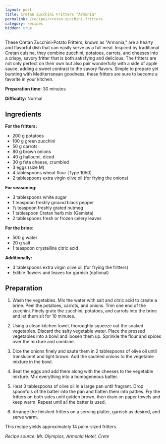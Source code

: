 ```yaml
---
layout: post
title: Cretan Zucchini Fritters "Armonia"
permalink: /recipes/cretan-zucchini-fritters
category: recipes
hidden: true
---
```


These Cretan Zucchini-Potato Fritters, known as "Armonia," are a hearty and flavorful dish that can easily serve as a full meal. Inspired by traditional Cretan cuisine, they combine zucchini, potatoes, carrots, and cheeses into a crispy, savory fritter that is both satisfying and delicious. The fritters are not only perfect on their own but also pair wonderfully with a side of apple sauce, adding a sweet contrast to the savory flavors. Simple to prepare yet bursting with Mediterranean goodness, these fritters are sure to become a favorite in your kitchen.

**Preparation time:** 30 minutes

**Difficulty:** Normal

## Ingredients

**For the fritters:**

- 200 g potatoes
- 100 g green zucchini
- 50 g carrots
- 80 g brown onions
- 40 g halloumi, diced
- 30 g feta cheese, crumbled
- 3 eggs (size M)
- 4 tablespoons wheat flour (Type 1050)
- 2 tablespoons extra virgin olive oil (for frying the onions)

**For seasoning:**

- 3 tablespoons white sugar
- 1 teaspoon freshly ground black pepper
- ½ teaspoon freshly grated nutmeg
- 1 tablespoon Cretan herb mix (Gemista)
- 2 tablespoons fresh or frozen celery leaves

**For the brine:**

- 500 g water
- 20 g salt
- 1 teaspoon crystalline citric acid

**Additionally:**

- 3 tablespoons extra virgin olive oil (for frying the fritters)
- Edible flowers and leaves for garnish (optional)

## Preparation

1. Wash the vegetables. Mix the water with salt and citric acid to create a brine. Peel the potatoes, carrots, and onions. Trim one end of the zucchini. Finely grate the zucchini, potatoes, and carrots into the brine and let them sit for 10 minutes.

2. Using a clean kitchen towel, thoroughly squeeze out the soaked vegetables. Discard the salty vegetable water. Place the pressed vegetables into a bowl and loosen them up. Sprinkle the flour and spices over the mixture and combine.

3. Dice the onions finely and sauté them in 2 tablespoons of olive oil until translucent and light brown. Add the sautéed onions to the vegetable mixture in the bowl.

4. Beat the eggs and add them along with the cheeses to the vegetable mixture. Mix everything into a homogeneous batter.

5. Heat 3 tablespoons of olive oil in a large pan until fragrant. Drop spoonfuls of the batter into the pan and flatten them into patties. Fry the fritters on both sides until golden brown, then drain on paper towels and keep warm. Repeat until all the batter is used.

6. Arrange the finished fritters on a serving platter, garnish as desired, and serve warm.

This recipe yields approximately 14 palm-sized fritters.

*Recipe source: Mr. Olympios, Armonia Hotel, Crete* 